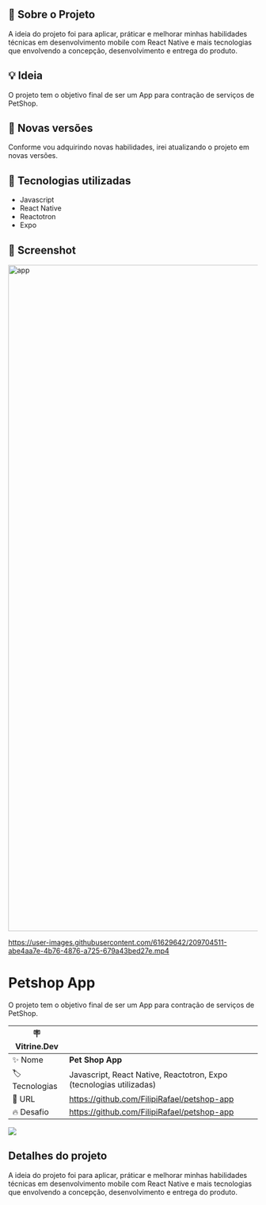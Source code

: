 ## 🚀 Sobre o Projeto
A ideia do projeto foi para aplicar, práticar e melhorar minhas habilidades técnicas em desenvolvimento mobile com React Native e mais tecnologias que envolvendo a concepção, desenvolvimento e entrega do produto.

## 💡 Ideia
O projeto tem o objetivo final de ser um App para contração de serviços de PetShop.

## 🚀 Novas versões
Conforme vou adquirindo novas habilidades, irei atualizando o projeto em novas versões. 

## 🚀 Tecnologias utilizadas
- Javascript
- React Native
- Reactotron
- Expo

## 🚀 Screenshot
<img width="1342" alt="app" src="https://user-images.githubusercontent.com/61629642/209704393-5d40cdd7-4b1e-4a68-bdff-7ec4c765b64e.png">

https://user-images.githubusercontent.com/61629642/209704511-abe4aa7e-4b76-4876-a725-679a43bed27e.mp4

# Petshop App

O projeto tem o objetivo final de ser um App para contração de serviços de PetShop.

| :placard: Vitrine.Dev |     |
| -------------  | --- |
| :sparkles: Nome        | **Pet Shop App**
| :label: Tecnologias | Javascript, React Native, Reactotron, Expo (tecnologias utilizadas)
| :rocket: URL         | https://github.com/FilipiRafael/petshop-app
| :fire: Desafio     | https://github.com/FilipiRafael/petshop-app

<!-- Inserir imagem com a #vitrinedev ao final do link -->
![](https://user-images.githubusercontent.com/61629642/209704393-5d40cdd7-4b1e-4a68-bdff-7ec4c765b64e.png#vitrinedev)

## Detalhes do projeto

A ideia do projeto foi para aplicar, práticar e melhorar minhas habilidades técnicas em desenvolvimento mobile com React Native e mais tecnologias que envolvendo a concepção, desenvolvimento e entrega do produto.
